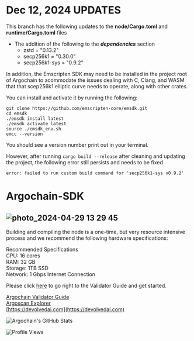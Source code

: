 # Dec 12, 2024 UPDATES

This branch has the following updates to the **node/Cargo.toml** and **runtime/Cargo.toml** files
- The addition of the following to the ***dependencies*** section
    - zstd = "0.13.2"
    - secp256k1 = "0.30.0"
    - secp256k1-sys = "0.9.2"

In addition, the Emscripten SDK may need to be installed in the project root of Argochain to acommodate the issues dealing with C, Clang, and WASM that that scep256k1 elliptic curve needs to operate, along with other crates.

You can install and activate it by running the following:

```
git clone https://github.com/emscripten-core/emsdk.git
cd emsdk
./emsdk install latest
./emsdk activate latest
source ./emsdk_env.sh
emcc --version
```

You should see a version number print out in your terminal.

However, after running `cargo build --release` after cleaning and updating the project, the following error still persists and needs to be fixed

`error: failed to run custom build command for 'secp256k1-sys v0.9.2'`


# Argochain-SDK
![photo_2024-04-29 13 29 45](https://github.com/Devolved-AI/Argochain/assets/96510238/9989a2c0-dbdf-4baa-b8fc-54e3c75f7445)
------------------
Building and compiling the node is a one-time, but very resource intensive process and we recommend the following hardware specifications:

Recommended Specifications\
CPU: 16 cores \
RAM: 32 GB\
Storage: 1TB SSD\
Network: 1 Gbps Internet Connection

Please click [here](https://devolved-ai.gitbook.io/argochain-validator-guide) to go right to the Validator Guide and get started.

[Argochain Validator Guide](https://devolved-ai.gitbook.io/argochain-validator-guide)\
[Argoscan Explorer](https://explorer.argoscan.net)\
[https://devolvedai.com](https://devolvedai.com)

![Argochain's GitHub Stats](https://github-readme-stats.vercel.app/api/pin/?username=devolved-ai&repo=argochain&show_owner=true&theme=radical)


![Profile Views](https://komarev.com/ghpvc/?username=devolved-ai&repo=argochain)
